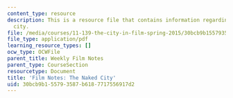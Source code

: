 ```yaml
---
content_type: resource
description: This is a resource file that contains information regarding the naked
  city.
file: /media/courses/11-139-the-city-in-film-spring-2015/30bcb9b155793587b6187717556917d2_MIT11_139S15_TheNakedCity2.pdf
file_type: application/pdf
learning_resource_types: []
ocw_type: OCWFile
parent_title: Weekly Film Notes
parent_type: CourseSection
resourcetype: Document
title: 'Film Notes: The Naked City'
uid: 30bcb9b1-5579-3587-b618-7717556917d2
---
```

